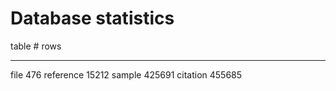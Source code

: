 # Database statistics

table        # rows
---------  --------
file            476
reference     15212
sample       425691
citation     455685

